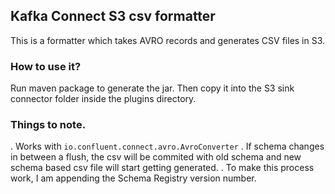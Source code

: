 ## Kafka Connect S3 csv formatter
This is a formatter which takes AVRO records and generates CSV files in S3.

### How to use it?
Run maven package to generate the jar. Then copy it into the S3 sink connector folder inside the plugins directory.


### Things to note.
. Works with `io.confluent.connect.avro.AvroConverter`
. If schema changes in between a flush, the csv will be commited with old schema and new schema based csv file will start getting generated.
. To make this process work, I am appending the Schema Registry version number.
